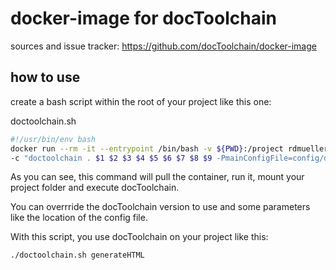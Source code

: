 # docker-image for docToolchain

sources and issue tracker: https://github.com/docToolchain/docker-image

## how to use

create a bash script within the root of your project like this one:

doctoolchain.sh
```bash
#!/usr/bin/env bash
docker run --rm -it --entrypoint /bin/bash -v ${PWD}:/project rdmueller/doctoolchain:rc-1.0.0 \
-c "doctoolchain . $1 $2 $3 $4 $5 $6 $7 $8 $9 -PmainConfigFile=config/docToolchain.groovy && exit"
```

As you can see, this command will pull the container, run it, mount your project folder and execute docToolchain.

You can overrride the docToolchain version to use and some parameters like the location of the config file.

With this script, you use docToolchain on your project like this:

    ./doctoolchain.sh generateHTML
